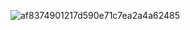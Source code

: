 ![af8374901217d590e71c7ea2a4a62485](https://github.com/user-attachments/assets/277522ac-536a-4ae7-b3e4-e8bd089a8e00)

